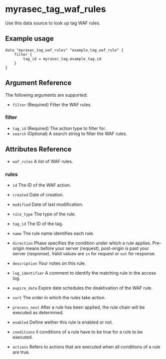 # myrasec_tag_waf_rules

Use this data source to look up tag WAF rules.

## Example usage

```hcl
data "myrasec_tag_waf_rules" "example_tag_waf_rule" {
    filter {
        tag_id = myrasec_tag.example_tag.id
    }
}
```

## Argument Reference

The following arguments are supported:

* `filter` (Required) Filter the WAF rules.

### filter
* `tag_id` (Required) The action type to filter for.
* `search` (Optional) A search string to filter the WAF rules.

## Attributes Reference
* `waf_rules` A list of WAF rules.

### rules
* `id` The ID of the WAF action.
* `created` Date of creation.
* `modified` Date of last modification.


* `rule_type` The type of the rule.
* `tag_id` The ID of the tag.
* `name` The rule name identifies each rule.
* `direction`  Phase specifies the condition under which a rule applies. Pre-origin means before your server (request), post-origin is past your server (response). Valid values are `in` for request or `out` for response.
* `description` Your notes on this rule.
* `log_identifier` A comment to identify the matching rule in the access log.
* `expire_date` Expire date schedules the deaktivation of the WAF rule.
* `sort` The order in which the rules take action.
* `process_next` After a rule has been applied, the rule chain will be executed as determined.
* `enabled` Define wether this rule is enabled or not.
* `conditions` ll conditions of a rule have to be true for a rule to be executed.
* `actions` Refers to actions that are executed when all conditions of a rule are true.
